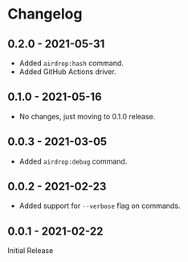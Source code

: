 # Changelog

## 0.2.0 - 2021-05-31

- Added `airdrop:hash` command.
- Added GitHub Actions driver.

## 0.1.0 - 2021-05-16

- No changes, just moving to 0.1.0 release.

## 0.0.3 - 2021-03-05

- Added `airdrop:debug` command.

## 0.0.2 - 2021-02-23

- Added support for `--verbose` flag on commands.

## 0.0.1 - 2021-02-22

Initial Release